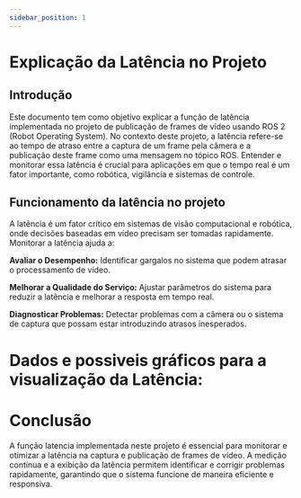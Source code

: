 ```yaml
---
sidebar_position: 1
---
```


# Explicação da Latência no Projeto

## Introdução

Este documento tem como objetivo explicar a função de latência implementada no projeto de publicação de frames de vídeo usando ROS 2 (Robot Operating System). No contexto deste projeto, a latência refere-se ao tempo de atraso entre a captura de um frame pela câmera e a publicação deste frame como uma mensagem no tópico ROS. Entender e monitorar essa latência é crucial para aplicações em que o tempo real é um fator importante, como robótica, vigilância e sistemas de controle.

## Funcionamento da latência no projeto

A latência é um fator crítico em sistemas de visão computacional e robótica, onde decisões baseadas em vídeo precisam ser tomadas rapidamente. Monitorar a latência ajuda a:

**Avaliar o Desempenho:** Identificar gargalos no sistema que podem atrasar o processamento de vídeo.

**Melhorar a Qualidade do Serviço:** Ajustar parâmetros do sistema para reduzir a latência e melhorar a resposta em tempo real.

**Diagnosticar Problemas:** Detectar problemas com a câmera ou o sistema de captura que possam estar introduzindo atrasos inesperados.

# Dados e possiveis gráficos para a visualização da Latência:





# Conclusão
A função latencia implementada neste projeto é essencial para monitorar e otimizar a latência na captura e publicação de frames de vídeo. A medição contínua e a exibição da latência permitem identificar e corrigir problemas rapidamente, garantindo que o sistema funcione de maneira eficiente e responsiva.

